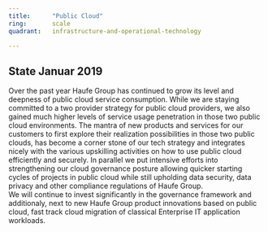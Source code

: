 ```yaml
---
title:      "Public Cloud"
ring:       scale
quadrant:   infrastructure-and-operational-technology

---
```


## State Januar 2019 ##

Over the past year Haufe Group has continued to grow its level and deepness of public cloud service consumption. While we are staying committed to a two provider strategy for public cloud providers, we also gained much higher levels of service usage penetration in those two public cloud environments. The mantra of new products and services for our customers to first explore their realization possibilities in those two public clouds, has become a corner stone of our tech strategy and integrates nicely with the various upskilling activities on how to use public cloud efficiently and securely. In parallel we put intensive efforts into strengthening our cloud governance posture allowing quicker starting cycles of projects in public cloud while still upholding data security, data privacy and other compliance regulations of Haufe Group.   
We will continue to invest significantly in the governance framework and additionaly, next to new Haufe Group product innovations based on public cloud, fast track cloud migration of classical Enterprise IT application workloads.